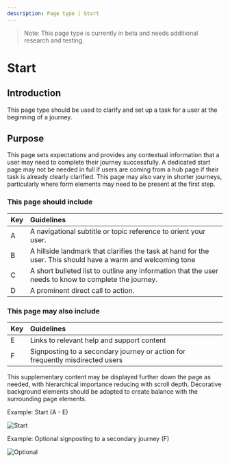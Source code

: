 ```yaml
---
description: Page type | Start
---
```


> Note: This page type is currently in beta and needs additional research and testing.

# Start

## Introduction

This page type should be used to clarify and set up a task for a user at the beginning of a journey.

## Purpose

This page sets expectations and provides any contextual information that a user may need to complete their journey successfully. A dedicated start page may not be needed in full if users are coming from a hub page if their task is already clearly clarified. This page may also vary in shorter journeys, particularly where form elements may need to be present at the first step.

### This page should include

| Key | Guidelines |
| :--- | :--- |
| A | A navigational subtitle or topic reference to orient your user.|
| B | A hillside landmark that clarifies the task at hand for the user. This should have a warm and welcoming tone |
| C | A short bulleted list to outline any information that the user needs to know to complete the journey. |
| D | A prominent direct call to action. |

### This page may also include

| Key | Guidelines |
| :--- | :--- |
| E | Links to relevant help and support content |
| F | Signposting to a secondary journey or action for frequently misdirected users | 

This supplementary content may be displayed further down the page as needed, with hierarchical importance reducing with scroll depth. Decorative background elements should be adapted to create balance with the surrounding page elements.

Example: Start (A - E)

![Start](https://user-images.githubusercontent.com/3082819/83170682-d1d07300-a10c-11ea-9eee-02bd34307d81.png)

Example: Optional signposting to a secondary journey (F)

![Optional](https://user-images.githubusercontent.com/3082819/82550723-e930be80-9b56-11ea-8294-e4d1bdb5c09d.png)
